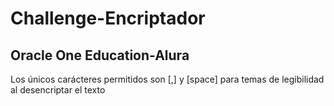 # Challenge-Encriptador
<h2>Oracle One Education-Alura</h2>
<p>Los únicos carácteres permitidos son [,] y [space] para temas de legibilidad al desencriptar el texto</p>
